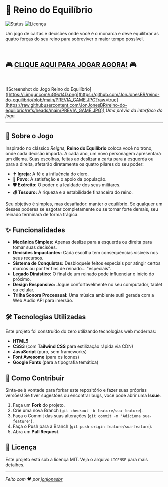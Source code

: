 # 👑 Reino do Equilíbrio

![Status](https://img.shields.io/badge/status-concluído-green)
![Licença](https://img.shields.io/badge/licença-MIT-blue)

Um jogo de cartas e decisões onde você é o monarca e deve equilibrar as quatro forças do seu reino para sobreviver o maior tempo possível.

<br>

## 🎮 [CLIQUE AQUI PARA JOGAR AGORA!](https://jonjonesbr.github.io/reino-do-equilibrio/) 🎮

<br>

![Screenshot do Jogo Reino do Equilíbrio]([https://i.imgur.com/uG9x14D.png](https://github.com/JonJonesBR/reino-do-equilibrio/blob/main/PREVIA_GAME.JPG?raw=true](https://raw.githubusercontent.com/JonJonesBR/reino-do-equilibrio/refs/heads/main/PREVIA_GAME.JPG))
_Uma prévia da interface do jogo._

---

## 📜 Sobre o Jogo

Inspirado no clássico *Reigns*, **Reino do Equilíbrio** coloca você no trono, onde cada decisão importa. A cada ano, um novo personagem apresentará um dilema. Suas escolhas, feitas ao deslizar a carta para a esquerda ou para a direita, afetarão diretamente os quatro pilares do seu poder:

* **✝️ Igreja:** A fé e a influência do clero.
* **👥 Povo:** A satisfação e o apoio da população.
* **🛡️ Exército:** O poder e a lealdade dos seus militares.
* **💰 Tesouro:** A riqueza e a estabilidade financeira do reino.

Seu objetivo é simples, mas desafiador: manter o equilíbrio. Se qualquer um desses poderes se esgotar completamente ou se tornar forte demais, seu reinado terminará de forma trágica.

## ✨ Funcionalidades

* **Mecânica Simples:** Apenas deslize para a esquerda ou direita para tomar suas decisões.
* **Decisões Impactantes:** Cada escolha tem consequências visíveis nos seus recursos.
* **Sistema de Conquistas:** Desbloqueie feitos especiais por atingir certos marcos ou por ter fins de reinado... "especiais".
* **Legado Dinástico:** O final de um reinado pode influenciar o início do próximo.
* **Design Responsivo:** Jogue confortavelmente no seu computador, tablet ou celular.
* **Trilha Sonora Processual:** Uma música ambiente sutil gerada com a Web Audio API para imersão.

## 🛠️ Tecnologias Utilizadas

Este projeto foi construído do zero utilizando tecnologias web modernas:

* **HTML5**
* **CSS3** (com **Tailwind CSS** para estilização rápida via CDN)
* **JavaScript** (puro, sem frameworks)
* **Font Awesome** (para os ícones)
* **Google Fonts** (para a tipografia temática)

## 🚀 Como Contribuir

Sinta-se à vontade para forkar este repositório e fazer suas próprias versões! Se tiver sugestões ou encontrar bugs, você pode abrir uma **Issue**.

1.  Faça um **Fork** do projeto.
2.  Crie uma nova Branch (`git checkout -b feature/sua-feature`).
3.  Faça o Commit das suas alterações (`git commit -m 'Adiciona sua-feature'`).
4.  Faça o Push para a Branch (`git push origin feature/sua-feature`).
5.  Abra um **Pull Request**.

## 📝 Licença

Este projeto está sob a licença MIT. Veja o arquivo `LICENSE` para mais detalhes.

---

_Feito com ❤️ por [jonjonesbr](https://github.com/jonjonesbr)_
